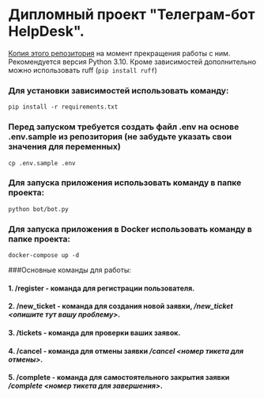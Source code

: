 # Дипломный проект "Телеграм-бот HelpDesk". 
[Копия этого репозитория](https://github.com/AndreyGolovin85/Dp_TelegramHelpDesk) на момент прекращения работы с ним.
Рекомендуется версия Python 3.10.
Кроме зависимостей дополнительно можно использовать ruff (`pip install ruff`)

### Для установки зависимостей использовать команду:
`pip install -r requirements.txt`
### Перед запуском требуется создать файл .env на основе .env.sample из репозитория (не забудьте указать свои значения для переменных)
`cp .env.sample .env`
### Для запуска приложения использовать команду в папке проекта:
`python bot/bot.py`
### Для запуска приложения в Docker использовать команду в папке проекта:
`docker-compose up -d`

###Основные команды для работы:
#### 1. /register - команда для регистрации пользователя.
#### 2. /new_ticket - команда для создания новой заявки, */new_ticket <опишите тут вашу проблему>*.
#### 3. /tickets - команда для проверки ваших заявок.
#### 4. /cancel - команда для отмены заявки */cancel <номер тикета для отмены>*.
#### 5. /complete - команда для самостоятельного закрытия заявки */complete <номер тикета для завершения>*.
